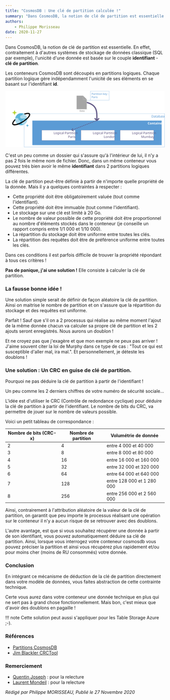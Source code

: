 ```yaml
---
title: "CosmosDB : Une clé de partition calculée !"
summary: "Dans CosmosDB, la notion de clé de partition est essentielle. En effet, contraitement à d'autres systèmes de stockage de données classique (SQL par exemple), l'unicité d'une donnée est basée sur le couple **identifiant** - **clé de partition**."
authors:
    - Philippe Morisseau
date: 2020-11-27
---
```

Dans CosmosDB, la notion de clé de partition est essentielle. En effet, contraitement à d'autres systèmes de stockage de données classique (SQL par exemple), l'unicité d'une donnée est basée sur le couple **identifiant** - **clé de partition**.

Les conteneurs CosmosDB sont découpés en partitions logiques. Chaque partition logique gère indépendamment l'unicité de ses éléments en se basant sur l'identifiant **id**. 

![CosmosDB PartitionKey](../../img/cosmosdb.partitionkey.svg)

C'est un peu comme un dossier qui s'assure qu'à l'intérieur de lui, il n'y a pas 2 fois le même nom de fichier. 
Donc, dans un même conteneur vous pouvez très bien avoir le même **identifiant** dans 2 partitions logiques différentes.

La clé de partition peut-être définie à partir de n'importe quelle propriété de la donnée. Mais il y a quelques contraintes à respecter :

- Cette propriété doit être obligatoirement valuée (tout comme l'identifiant).
- Cette propriété doit être immuable (tout comme l'identifiant).
- Le stockage sur une clé est limité à 20 Go. 
- Le nombre de valeur possible de cette propriété doit être proportionnel au nombre d'éléments stockés dans le conteneur (je conseille un rapport compris entre 1/1 000 et 1/10 000).
- La répartition du stockage doit être uniforme entre toutes les clés.
- La répartition des requêtes doit être de préférence uniforme entre toutes les clés.

Dans ces conditions il est parfois difficile de trouver la propriété répondant à tous ces critères !

**Pas de panique, j'ai une solution !** Elle consiste à calculer la clé de partition.

### La fausse bonne idée !

Une solution simple serait de définir de façon aléatoire la clé de partition. Ainsi on maitrise le nombre de partition et on s'assure que la répartition du stockage et des requêtes est uniforme. 

Parfait ! Sauf que s'il on a 2 processus qui réalise au même moment l'ajout de la même donnée chacun va calculer sa propre clé de partition et les 2 ajouts seront enregistrés. Nous aurons un doublon !

Et ne croyez pas que j'exagère et que mon exemple ne peux pas arriver ! J'aime souvent citer la loi de Murphy dans ce type de cas : "Tout ce qui est susceptible d'aller mal, ira mal.". Et personnellement, je déteste les doublons !

### Une solution : Un CRC en guise de clé de partition.

Pourquoi ne pas déduire la clé de partition à partir de l'identifiant ! 

Un peu comme les 2 derniers chiffres de votre numéro de sécurité sociale... 

L'idée est d'utiliser le CRC (Contrôle de redondance cyclique) pour déduire la clé de partition à partir de l'identifiant. Le nombre de bits du CRC, va permettre de jouer sur le nombre de valeurs possible.

Voici un petit tableau de correspondance :

| Nombre de bits (CRC-x) | Nombre de partition | Volumétrie de donnée |
|-|-|-|
| 2 | 4 | entre 4 000 et 40 000 |
| 3 | 8 | entre 8 000 et 80 000 |
| 4 | 16 | entre 16 000 et 160 000 |
| 5 | 32 | entre 32 000 et 320 000 |
| 6 | 64 | entre 64 000 et 640 000 |
| 7 | 128 | entre 128 000 et 1 280 000 |
| 8 | 256 | entre 256 000 et 2 560 000 |

Ainsi, contrairement à l'attribution aléatoire de la valeur de la clé de partition, on garantit que peu importe le processus réalisant une opération sur le conteneur il n'y a aucun risque de se retrouver avec des doublons.

L'autre avantage, est que si vous souhaitez récupérer une donnée à partir de son identifiant, vous pouvez automatiquement déduire sa clé de partition. Ainsi, lorsque vous interrogez votre conteneur cosmosdb vous pouvez préciser la partition et ainsi vous récupérez plus rapidement et/ou pour moins cher (moins de RU consommés) votre donnée.

### Conclusion

En intégrant ce mécanisme de déduction de la clé de partition directement dans votre modèle de données, vous faites abstraction de cette contrainte technique.

Certe vous aurez dans votre conteneur une donnée technique en plus qui ne sert pas à grand chose fonctionnellement. Mais bon, c'est mieux que d'avoir des doublons en pagaille !

!!! note
    Cette solution peut aussi s'appliquer pour les Table Storage Azure ;-).

### Références

- [Partitions CosmosDB](https://docs.microsoft.com/fr-fr/azure/cosmos-db/partitioning-overview#choose-partitionkey)
- [Jim Blackler CRCTool](http://svn.jimblackler.net/jimblackler/trunk/Visual%20Studio%202005/Projects/PersistentObjects/CRCTool.cs)
  
### Remerciement

- [Quentin Joseph](https://www.linkedin.com/in/quentin-joseph-a4962b87/) : pour la relecture
- [Laurent Mondeil](https://www.linkedin.com/in/laurent-mondeil-0a87a743/) : pour la relecture

_Rédigé par Philippe MORISSEAU, Publié le 27 Novembre 2020_